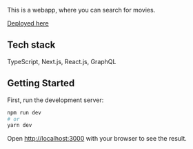 This is a webapp, where you can search for movies.

[Deployed here](https://find-a-movie.vercel.app/)

## Tech stack

TypeScript, Next.js, React.js, GraphQL

## Getting Started

First, run the development server:

```bash
npm run dev
# or
yarn dev
```

Open [http://localhost:3000](http://localhost:3000) with your browser to see the result.
